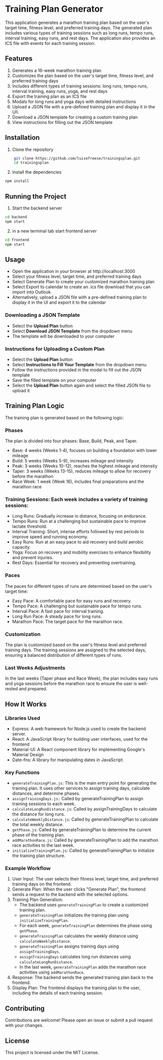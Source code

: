 # Training Plan Generator

This application generates a marathon training plan based on the user's target time, fitness level, and preferred training days. The generated plan includes various types of training sessions such as long runs, tempo runs, interval training, easy runs, and rest days. The application also provides an ICS file with events for each training session.

## Features

1. Generates a 16-week marathon training plan
2. Customizes the plan based on the user's target time, fitness level, and preferred training days
3. Includes different types of training sessions: long runs, tempo runs, interval training, easy runs, yoga, and rest days
4. Export the training plan as an ICS file
5. Modals for long runs and yoga days with detailed instructions
6. Upload a JSON file with a pre-defined training plan and display it in the UI\
7. Download a JSON template for creating a custom training plan
8. View instructions for filling out the JSON template

## Installation

1. Clone the repository

```sh
    git clone https://github.com/luisefreese/trainingsplan.git
    cd trainingsplan
```

2. Install the dependencies

```sh
npm install
```

## Running the Project

1. Start the backend server

```sh
cd backend
npm start
```

2. in a new terminal tab start frontend server

```sh
cd frontend
npm start
```

## Usage

* Open the application in your browser at http://localhost:3000
* Select your fitness level, target time, and preferred training days
* Select Generate Plan to create your customized marathon training plan
* Select Export to calendar to create an .ics file download that you can import into Outlook
* Alternatively, upload a JSON file with a pre-defined training plan to display it in the UI and export it to the calendar

### Downloading a JSON Template

* Select the **Upload Plan** button
* Select **Download JSON Template** from the dropdown menu
* The template will be downloaded to your computer

### Instructions for Uploading a Custom Plan

* Select the **Upload Plan** button
* Select **Instructions to Fill Your Template** from the dropdown menu
* Follow the instructions provided in the modal to fill out the JSON template
* Save the filled template on your computer
* Select the **Upload Plan** button again and select the filled JSON file to upload it

## Training Plan Logic

The training plan is generated based on the following logic:

### Phases

The plan is divided into four phases: Base, Build, Peak, and Taper.

* Base: 4 weeks (Weeks 1-4), focuses on building a foundation with lower mileage
* Build: 5 weeks (Weeks 5-9), increases mileage and intensity
* Peak: 3 weeks (Weeks 10-12), reaches the highest mileage and intensity
* Taper: 3 weeks (Weeks 13-15), reduces mileage to allow for recovery before the marathon
* Race Week: 1 week (Week 16), includes final preparations and the marathon race

### Training Sessions: Each week includes a variety of training sessions:

* Long Runs: Gradually increase in distance, focusing on endurance.
* Tempo Runs: Run at a challenging but sustainable pace to improve lactate threshold.
* Interval Training: Short, intense efforts followed by rest periods to improve speed and running economy.
* Easy Runs: Run at an easy pace to aid recovery and build aerobic capacity.
* Yoga: Focus on recovery and mobility exercises to enhance flexibility and prevent injuries.
* Rest Days: Essential for recovery and preventing overtraining.

### Paces

The paces for different types of runs are determined based on the user's target time:

* Easy Pace: A comfortable pace for easy runs and recovery.
* Tempo Pace: A challenging but sustainable pace for tempo runs.
* Interval Pace: A fast pace for interval training.
* Long Run Pace: A steady pace for long runs.
* Marathon Pace: The target pace for the marathon race.

### Customization

The plan is customized based on the user's fitness level and preferred training days. The training sessions are assigned to the selected days, ensuring a balanced distribution of different types of runs.

### Last Weeks Adjustments

In the last weeks (Taper phase and Race Week), the plan includes easy runs and yoga sessions before the marathon race to ensure the user is well-rested and prepared.

## How It Works

### Libraries Used    

* Express: A web framework for Node.js used to create the backend server.
* React: A JavaScript library for building user interfaces, used for the frontend
* Material-UI: A React component library for implementing Google's Material Design
* Date-fns: A library for manipulating dates in JavaScript.

### Key Functions

* `generateTrainingPlan.js`: This is the main entry point for generating the training plan. It uses other services to assign training days, calculate distances, and determine phases.
* `assignTrainingDays.js:` Called by generateTrainingPlan to assign training sessions to each week.
* `calculateLongRunDistance.js`: Called by assignTrainingDays to calculate the distance for long runs.
* `calculateWeeklyDistance.js`: Called by generateTrainingPlan to calculate the total weekly distance.
* `getPhase.js`: Called by generateTrainingPlan to determine the current phase of the training plan.
* `addMarathonRace.js`: Called by generateTrainingPlan to add the marathon race activities to the last week.
* `initializeTrainingPlan.js`: Called by generateTrainingPlan to initialize the training plan structure.

### Example Workflow

1. User Input: The user selects their fitness level, target time, and preferred training days on the frontend.
2. Generate Plan: When the user clicks "Generate Plan", the frontend sends a request to the backend with the selected options.
3. Training Plan Generation:
    * The backend uses `generateTrainingPlan` to create a customized training plan.
    * `generateTrainingPlan` initializes the training plan using `initializeTrainingPlan`.
    * For each week, `generateTrainingPlan` determines the phase using `getPhase`.
    * `generateTrainingPlan` calculates the weekly distance using `calculateWeeklyDistance`.
    * `generateTrainingPlan` assigns training days using `assignTrainingDays`.
    * `assignTrainingDays` calculates long run distances using `calculateLongRunDistance`.
    * In the last week, `generateTrainingPlan` adds the marathon race activities using `addMarathonRace`.
4. Response: The backend sends the generated training plan back to the frontend.
5. Display Plan: The frontend displays the training plan to the user, including the details of each training session.

## Contributing

Contributions are welcome! Please open an issue or submit a pull request with your changes.

## License

This project is licensed under the MIT License.
